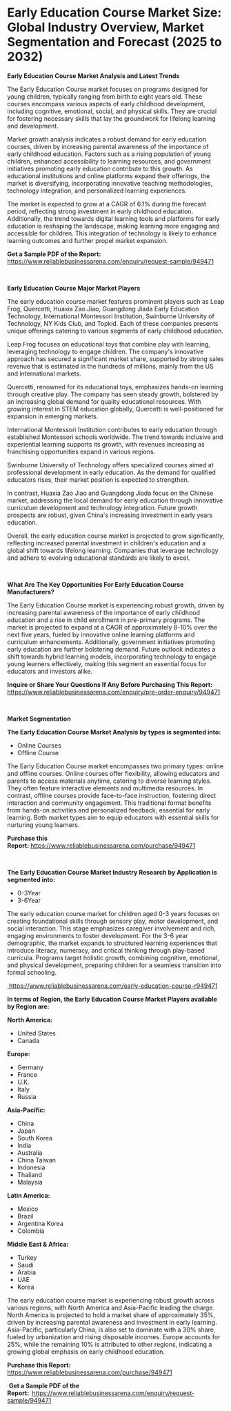 <p><h1>Early Education Course Market Size: Global Industry Overview, Market Segmentation and Forecast (2025 to 2032)</h1></p><p><strong>Early Education Course Market Analysis and Latest Trends</strong></p>
<p><p>The Early Education Course market focuses on programs designed for young children, typically ranging from birth to eight years old. These courses encompass various aspects of early childhood development, including cognitive, emotional, social, and physical skills. They are crucial for fostering necessary skills that lay the groundwork for lifelong learning and development.</p><p>Market growth analysis indicates a robust demand for early education courses, driven by increasing parental awareness of the importance of early childhood education. Factors such as a rising population of young children, enhanced accessibility to learning resources, and government initiatives promoting early education contribute to this growth. As educational institutions and online platforms expand their offerings, the market is diversifying, incorporating innovative teaching methodologies, technology integration, and personalized learning experiences.</p><p>The market is expected to grow at a CAGR of 6.1% during the forecast period, reflecting strong investment in early childhood education. Additionally, the trend towards digital learning tools and platforms for early education is reshaping the landscape, making learning more engaging and accessible for children. This integration of technology is likely to enhance learning outcomes and further propel market expansion.</p></p>
<p><strong>Get a Sample PDF of the Report:&nbsp;</strong> <a href="https://www.reliablebusinessarena.com/enquiry/request-sample/949471?utm_campaign=2720&utm_medium=2&utm_source=Github&utm_content=ia&utm_term=18042025&utm_id=early-education-course">https://www.reliablebusinessarena.com/enquiry/request-sample/949471</a></p>
<p>&nbsp;</p>
<p><strong>Early Education Course Major Market Players</strong></p>
<p><p>The early education course market features prominent players such as Leap Frog, Quercetti, Huaxia Zao Jiao, Guangdong Jiada Early Education Technology, International Montessori Institution, Swinburne University of Technology, NY Kids Club, and Topkid. Each of these companies presents unique offerings catering to various segments of early childhood education.</p><p>Leap Frog focuses on educational toys that combine play with learning, leveraging technology to engage children. The company's innovative approach has secured a significant market share, supported by strong sales revenue that is estimated in the hundreds of millions, mainly from the US and international markets. </p><p>Quercetti, renowned for its educational toys, emphasizes hands-on learning through creative play. The company has seen steady growth, bolstered by an increasing global demand for quality educational resources. With growing interest in STEM education globally, Quercetti is well-positioned for expansion in emerging markets.</p><p>International Montessori Institution contributes to early education through established Montessori schools worldwide. The trend towards inclusive and experiential learning supports its growth, with revenues increasing as franchising opportunities expand in various regions.</p><p>Swinburne University of Technology offers specialized courses aimed at professional development in early education. As the demand for qualified educators rises, their market position is expected to strengthen. </p><p>In contrast, Huaxia Zao Jiao and Guangdong Jiada focus on the Chinese market, addressing the local demand for early education through innovative curriculum development and technology integration. Future growth prospects are robust, given China's increasing investment in early years education.</p><p>Overall, the early education course market is projected to grow significantly, reflecting increased parental investment in children's education and a global shift towards lifelong learning. Companies that leverage technology and adhere to evolving educational standards are likely to excel.</p></p>
<p>&nbsp;</p>
<p><strong>What Are The Key Opportunities For Early Education Course Manufacturers?</strong></p>
<p><p>The Early Education Course market is experiencing robust growth, driven by increasing parental awareness of the importance of early childhood education and a rise in child enrollment in pre-primary programs. The market is projected to expand at a CAGR of approximately 8-10% over the next five years, fueled by innovative online learning platforms and curriculum enhancements. Additionally, government initiatives promoting early education are further bolstering demand. Future outlook indicates a shift towards hybrid learning models, incorporating technology to engage young learners effectively, making this segment an essential focus for educators and investors alike.</p></p>
<p><strong>Inquire or Share Your Questions If Any Before Purchasing This Report:</strong> <a href="https://www.reliablebusinessarena.com/enquiry/pre-order-enquiry/949471?utm_campaign=2720&utm_medium=2&utm_source=Github&utm_content=ia&utm_term=18042025&utm_id=early-education-course">https://www.reliablebusinessarena.com/enquiry/pre-order-enquiry/949471</a></p>
<p>&nbsp;</p>
<p><strong>Market Segmentation</strong></p>
<p><strong>The Early Education Course Market Analysis by types is segmented into:</strong></p>
<p><ul><li>Online Courses</li><li>Offline Course</li></ul></p>
<p><p>The Early Education Course market encompasses two primary types: online and offline courses. Online courses offer flexibility, allowing educators and parents to access materials anytime, catering to diverse learning styles. They often feature interactive elements and multimedia resources. In contrast, offline courses provide face-to-face instruction, fostering direct interaction and community engagement. This traditional format benefits from hands-on activities and personalized feedback, essential for early learning. Both market types aim to equip educators with essential skills for nurturing young learners.</p></p>
<p><strong>Purchase this Report:&nbsp;</strong><a href="https://www.reliablebusinessarena.com/purchase/949471?utm_campaign=2720&utm_medium=2&utm_source=Github&utm_content=ia&utm_term=18042025&utm_id=early-education-course">https://www.reliablebusinessarena.com/purchase/949471</a></p>
<p>&nbsp;</p>
<p><strong>The Early Education Course Market Industry Research by Application is segmented into:</strong></p>
<p><ul><li>0-3Year</li><li>3-6Year</li></ul></p>
<p><p>The early education course market for children aged 0-3 years focuses on creating foundational skills through sensory play, motor development, and social interaction. This stage emphasizes caregiver involvement and rich, engaging environments to foster development. For the 3-6 year demographic, the market expands to structured learning experiences that introduce literacy, numeracy, and critical thinking through play-based curricula. Programs target holistic growth, combining cognitive, emotional, and physical development, preparing children for a seamless transition into formal schooling.</p></p>
<p><a href="https://www.reliablebusinessarena.com/early-education-course-r949471?utm_campaign=2720&utm_medium=2&utm_source=Github&utm_content=ia&utm_term=18042025&utm_id=early-education-course">&nbsp;https://www.reliablebusinessarena.com/early-education-course-r949471</a></p>
<p><strong>In terms of Region, the Early Education Course Market Players available by Region are:</strong></p>
<p>
    <p> <strong> North America: </strong>
        <ul>
            <li>United States</li>
            <li>Canada</li>
        </ul>
        </p> 
    <p> <strong> Europe: </strong>
        <ul>
            <li>Germany</li>
            <li>France</li>
            <li>U.K.</li>
            <li>Italy</li>
            <li>Russia</li>
        </ul>
        </p> 
    <p> <strong> Asia-Pacific: </strong>
        <ul>
            <li>China</li>
            <li>Japan</li>
            <li>South Korea</li>
            <li>India</li>
            <li>Australia</li>
            <li>China Taiwan</li>
            <li>Indonesia</li>
            <li>Thailand</li>
            <li>Malaysia</li>
        </ul>
        </p> 
    <p> <strong> Latin America: </strong>
        <ul>
            <li>Mexico</li>
            <li>Brazil</li>
            <li>Argentina Korea</li>
            <li>Colombia</li>
        </ul>
        </p> 
    <p> <strong> Middle East & Africa: </strong>
        <ul>
            <li>Turkey</li>
            <li>Saudi</li>
            <li>Arabia</li>
            <li>UAE</li>
            <li>Korea</li>
        </ul>
    </p>
    </p>
<p><p>The early education course market is experiencing robust growth across various regions, with North America and Asia-Pacific leading the charge. North America is projected to hold a market share of approximately 35%, driven by increasing parental awareness and investment in early learning. Asia-Pacific, particularly China, is also set to dominate with a 30% share, fueled by urbanization and rising disposable incomes. Europe accounts for 25%, while the remaining 10% is attributed to other regions, indicating a growing global emphasis on early childhood education.</p></p>
<p><strong>Purchase this Report: </strong><a href="https://www.reliablebusinessarena.com/purchase/949471?utm_campaign=2720&utm_medium=2&utm_source=Github&utm_content=ia&utm_term=18042025&utm_id=early-education-course">https://www.reliablebusinessarena.com/purchase/949471</a></p>
<p>&nbsp;<strong>Get a Sample PDF of the Report:&nbsp;&nbsp;</strong><a href="https://www.reliablebusinessarena.com/enquiry/request-sample/949471?utm_campaign=2720&utm_medium=2&utm_source=Github&utm_content=ia&utm_term=18042025&utm_id=early-education-course">https://www.reliablebusinessarena.com/enquiry/request-sample/949471</a></p>
<p><strong></strong></p>
<p><p></p><p></p><p></p></p>